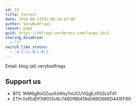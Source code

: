 ```yaml
---
id: 13
title: Contact
date: 2018-08-23T01:09:24-07:00
author: VeryBadFrags
layout: page
guid: https://vbfrags.wordpress.com/?page_id=2
sharing_disabled:
  - "1"
switch_like_status:
  - 'a:1:{i:0;i:0;}'
---
```

Email: blog (at) verybadfrags

## Support us

* BTC 1KM6g9oGZuuXxWsy1nUCUVQgEJX5SLbT41
* ETH 0xfEdDf7df013c6c748DfB6418eD89D886D441EF60
